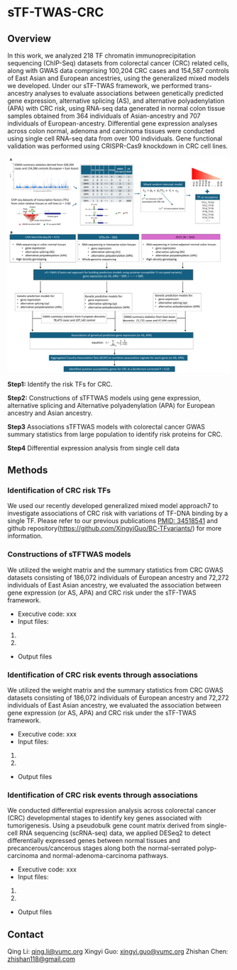 # sTF-TWAS-CRC

## Overview
In this work, we analyzed 218 TF chromatin immunoprecipitation sequencing (ChIP-Seq) datasets from colorectal cancer (CRC) related cells, along with GWAS data comprising 100,204 CRC cases and 154,587 controls of East Asian and European ancestries, using the generalized mixed models we developed. Under our sTF-TWAS framework, we performed trans-ancestry analyses to evaluate associations between genetically predicted gene expression, alternative splicing (AS), and alternative polyadenylation (APA) with CRC risk, using RNA-seq data generated in normal colon tissue samples obtained from 364 individuals of Asian-ancestry and 707 individuals of European-ancestry. Differential gene expression analyses across colon normal, adenoma and carcinoma tissues were conducted using single cell RNA-seq data from over 100 individuals. Gene functional validation was performed using CRISPR-Cas9 knockdown in CRC cell lines.

![My Image](./Figures/Supplementary_Figure_1.png)

**Step1:** Identify the risk TFs for CRC.

**Step2:** Constructions of sTFTWAS models using gene expression, alternative splicing and Alternative polyadenylation (APA) for European ancestry and Asian ancestry.

**Step3** Associations sTFTWAS models with colorectal cancer GWAS summary statistics from large population to identify risk proteins for CRC.

**Step4** Differential expression analysis from single cell data

## Methods
### Identification of CRC risk TFs
We used our recently developed generalized mixed model approach7 to investigate associations of CRC risk with variations of TF-DNA binding by a single TF. Please refer to our previous publications [PMID: 34518541](https://pubmed.ncbi.nlm.nih.gov/34518541/) and github repository(https://github.com/XingyiGuo/BC-TFvariants/) for more information.

### Constructions of sTFTWAS models
We utilized the weight matrix and the summary statistics from CRC GWAS datasets consisting of 186,072 individuals of European ancestry and 72,272 individuals of East Asian ancestry, we evaluated the association between gene expression (or AS, APA) and CRC risk under the sTF-TWAS framework.

- Executive code: xxx
- Input files:
1)
2)
- Output files

### Identification of CRC risk events through associations
We utilized the weight matrix and the summary statistics from CRC GWAS datasets consisting of 186,072 individuals of European ancestry and 72,272 individuals of East Asian ancestry, we evaluated the association between gene expression (or AS, APA) and CRC risk under the sTF-TWAS framework.

- Executive code: xxx
- Input files:
1)
2)
- Output files

### Identification of CRC risk events through associations
We conducted differential expression analysis across colorectal cancer (CRC) developmental stages to identify key genes associated with tumorigenesis. Using a pseudobulk gene count matrix derived from single-cell RNA sequencing (scRNA-seq) data, we applied DESeq2 to detect differentially expressed genes between normal tissues and precancerous/cancerous stages along both the normal-serrated polyp-carcinoma and normal-adenoma-carcinoma pathways.

- Executive code: xxx
- Input files:
1)
2)
- Output files

## Contact
Qing Li: qing.li@vumc.org
Xingyi Guo: xingyi.guo@vumc.org
Zhishan Chen: zhishan118@gmail.com
